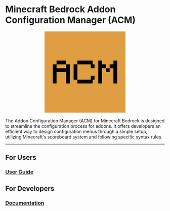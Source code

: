 # Minecraft Bedrock Addon Configuration Manager (ACM)

<p align="center">
  <img src="packs\BP\pack_icon.png" alt="ACM Logo"/>
</p>

The Addon Configuration Manager (ACM) for Minecraft Bedrock is designed to streamline the configuration process for addons. It offers developers an efficient way to design configuration menus through a simple setup, utilizing Minecraft's scoreboard system and following specific syntax rules.

---

## For Users

### [User Guide](https://github.com/voxeldon/mb-acm/blob/main/res/guide.md)

## For Developers

### [Documentation](https://github.com/voxeldon/mb-acm/blob/main/res/docs.md)
